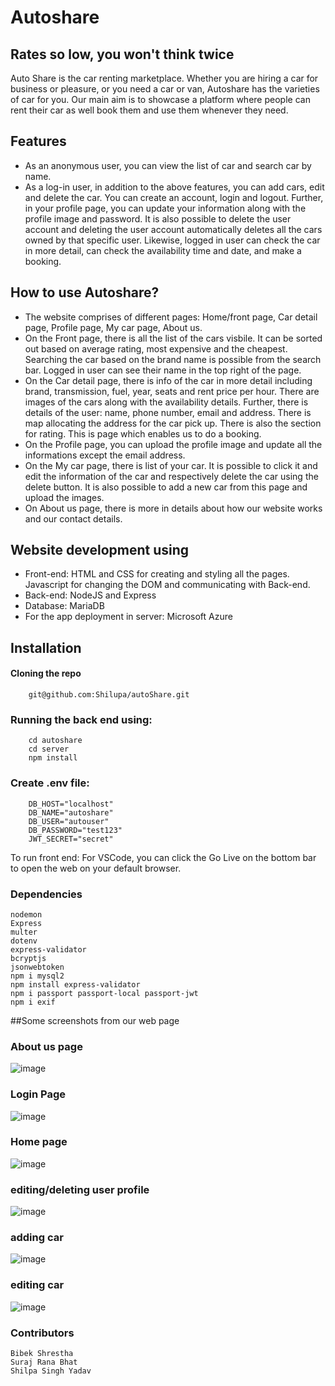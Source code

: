 
# Autoshare
## Rates so low, you won't think twice

Auto Share is the car renting marketplace. Whether you are hiring a car for business or pleasure, or you need a car or van, Autoshare has the varieties of car for you. Our main aim is to showcase a platform where people can rent their car as well book them and use them whenever they need. 

## Features
- As an anonymous user, you can view the list of car and search car by name.
- As a log-in user, in addition to the above features, you can add cars, edit and delete the car. You can create an account, login and logout. Further, in your profile page, you can update your information along with the profile image and password. It is also possible to delete the user account and deleting the user account automatically deletes all the cars owned by that specific user. Likewise, logged in user can check the car in more detail, can check the availability time and date, and make a booking.

## How to use Autoshare?
- The website comprises of different pages: Home/front page, Car detail page, Profile page, My car page, About us.
- On the Front page, there is all the list of the cars visbile. It can be sorted out based on average rating, most expensive and the cheapest. Searching the car based on the brand name is possible from the search bar. Logged in user can see their name in the top right of the page.
- On the Car detail page, there is info of the car in more detail including brand, transmission, fuel, year, seats and rent price per hour. There are images of the cars along with the availability details. Further, there is details of the user: name, phone number, email and address. There is map allocating the address for the car pick up. There is also the section for rating. This is page which enables us to do a booking.
- On the Profile page, you can upload the profile image and update all the informations except the email address. 
- On the My car page, there is list of your car. It is possible to click it and edit the information of the car and respectively delete the car using the delete button. It is also possible to add a new car from this page and upload the images.
- On About us page, there is more in details about how our website works and our contact details. 

## Website development using 
- Front-end: HTML and CSS for creating and styling all the pages. Javascript for changing the DOM and communicating with Back-end.
- Back-end: NodeJS and Express
- Database: MariaDB
- For the app deployment in server: Microsoft Azure


## Installation

#### Cloning the repo

```http
    git@github.com:Shilupa/autoShare.git
```
### Running the back end using: 

```http
    cd autoshare
    cd server
    npm install
```

### Create .env file:

```http
    DB_HOST="localhost"
    DB_NAME="autoshare"
    DB_USER="autouser"
    DB_PASSWORD="test123"
    JWT_SECRET="secret"
```

To run front end: For VSCode, you can click the Go Live on the bottom bar to open the web on your default browser.

### Dependencies
    nodemon
    Express
    multer
    dotenv
    express-validator
    bcryptjs
    jsonwebtoken
    npm i mysql2
    npm install express-validator
    npm i passport passport-local passport-jwt
    npm i exif
    
##Some screenshots from our web page
### About us page
![image](https://user-images.githubusercontent.com/91323947/207741712-e75e1a71-eabc-4b66-9337-07f2a3a35213.png)

### Login Page
![image](https://user-images.githubusercontent.com/91323947/207741851-33bb16cd-186e-413e-90b0-089e6c105bab.png)

### Home page 
![image](https://user-images.githubusercontent.com/91323947/207741933-457eab57-22b8-498b-a7ea-023bb2da93d8.png)

### editing/deleting user profile
![image](https://user-images.githubusercontent.com/91323947/207742096-a69e4f5d-41ad-4a02-a795-8ef2742b1997.png)

### adding car
![image](https://user-images.githubusercontent.com/91323947/207742214-42769a79-ae30-4d18-bdca-ba55c5ab60d2.png)

### editing car
![image](https://user-images.githubusercontent.com/91323947/207742306-8218bcfa-365c-4d9a-a97a-f89cd6570a89.png)

### Contributors
    Bibek Shrestha 
    Suraj Rana Bhat
    Shilpa Singh Yadav
